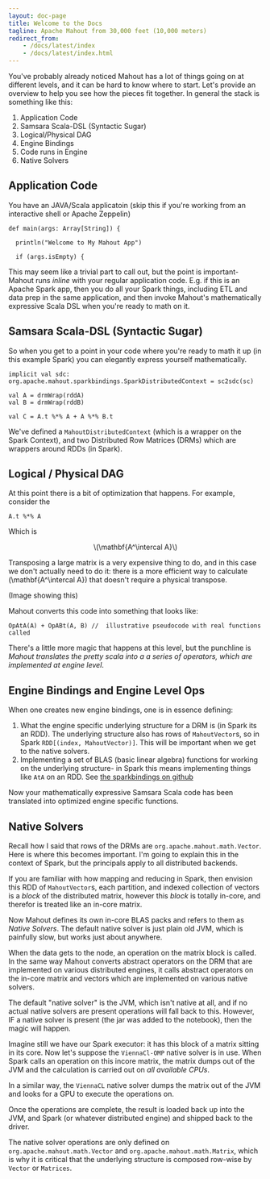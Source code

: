 ```yaml
---
layout: doc-page
title: Welcome to the Docs
tagline: Apache Mahout from 30,000 feet (10,000 meters)
redirect_from:
    - /docs/latest/index
    - /docs/latest/index.html
---
```



You've probably already noticed Mahout has a lot of things going on at different levels, and it can be hard to know where
to start.  Let's provide an overview to help you see how the pieces fit together. In general the stack is something like this:

1. Application Code
1. Samsara Scala-DSL (Syntactic Sugar)
1. Logical/Physical DAG
1. Engine Bindings
1. Code runs in Engine
1. Native Solvers

## Application Code

You have an JAVA/Scala applicatoin (skip this if you're working from an interactive shell or Apache Zeppelin)


    def main(args: Array[String]) {

      println("Welcome to My Mahout App")

      if (args.isEmpty) {

This may seem like a trivial part to call out, but the point is important- Mahout runs _inline_ with your regular application
code. E.g. if this is an Apache Spark app, then you do all your Spark things, including ETL and data prep in the same
application, and then invoke Mahout's mathematically expressive Scala DSL when you're ready to math on it.

## Samsara Scala-DSL (Syntactic Sugar)

So when you get to a point in your code where you're ready to math it up (in this example Spark) you can elegantly express
yourself mathematically.

    implicit val sdc: org.apache.mahout.sparkbindings.SparkDistributedContext = sc2sdc(sc)

    val A = drmWrap(rddA)
    val B = drmWrap(rddB)

    val C = A.t %*% A + A %*% B.t

We've defined a `MahoutDistributedContext` (which is a wrapper on the Spark Context), and two Distributed Row Matrices (DRMs)
which are wrappers around RDDs (in Spark).

## Logical / Physical DAG

At this point there is a bit of optimization that happens.  For example, consider the

    A.t %*% A

Which is
<center>\(\mathbf{A^\intercal A}\)</center>

Transposing a large matrix is a very expensive thing to do, and in this case we don't actually need to do it: there is a
more efficient way to calculate <foo>\(\mathbf{A^\intercal A}\)</foo> that doesn't require a physical transpose.

(Image showing this)

Mahout converts this code into something that looks like:

    OpAtA(A) + OpABt(A, B) //  illustrative pseudocode with real functions called

There's a little more magic that happens at this level, but the punchline is _Mahout translates the pretty scala into a
a series of operators, which are implemented at engine level_.

## Engine Bindings and Engine Level Ops

When one creates new engine bindings, one is in essence defining:

1. What the engine specific underlying structure for a DRM is (in Spark its an RDD).  The underlying structure also has
rows of `MahoutVector`s, so in Spark `RDD[(index, MahoutVector)]`.  This will be important when we get to the native solvers.
1. Implementing a set of BLAS (basic linear algebra) functions for working on the underlying structure- in Spark this means
implementing things like `AtA` on an RDD. See [the sparkbindings on github](https://github.com/apache/mahout/tree/master/spark/src/main/scala/org/apache/mahout/sparkbindings)

Now your mathematically expressive Samsara Scala code has been translated into optimized engine specific functions.

## Native Solvers

Recall how I said that rows of the DRMs are `org.apache.mahout.math.Vector`.  Here is where this becomes important. I'm going
to explain this in the context of Spark, but the principals apply to all distributed backends.

If you are familiar with how mapping and reducing in Spark, then envision this RDD of `MahoutVector`s,  each partition,
and indexed collection of vectors is a _block_ of the distributed matrix, however this _block_ is totally in-core, and therefor is treated like an in-core matrix.

Now Mahout defines its own in-core BLAS packs and refers to them as _Native Solvers_.  The default native solver is just plain
old JVM, which is painfully slow, but works just about anywhere.

When the data gets to the node, an operation on the matrix block is called.  In the same way Mahout converts abstract
operators on the DRM that are implemented on various distributed engines, it calls abstract operators on the in-core matrix
and vectors which are implemented on various native solvers.

The default "native solver" is the JVM, which isn't native at all, and if no actual native solvers are present operations
will fall back to this. However, IF a native solver is present (the jar was added to the notebook), then the magic will happen.

Imagine still we have our Spark executor: it has this block of a matrix sitting in its core. Now let's suppose the `ViennaCl-OMP`
native solver is in use.  When Spark calls an operation on this incore matrix, the matrix dumps out of the JVM and the
calculation is carried out on _all available CPUs_.

In a similar way, the `ViennaCL` native solver dumps the matrix out of the JVM and looks for a GPU to execute the operations on.

Once the operations are complete, the result is loaded back up into the JVM, and Spark (or whatever distributed engine) and
shipped back to the driver.

The native solver operations are only defined on `org.apache.mahout.math.Vector` and `org.apache.mahout.math.Matrix`, which is
why it is critical that the underlying structure is composed row-wise by `Vector` or `Matrices`.
